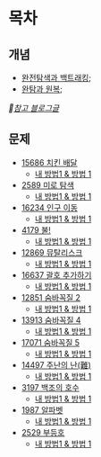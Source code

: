 # 목차

## 개념

- [완전탐색과 백트래킹](03_01_완전탐색_백트래킹.md);
- [완탐과 원복](03_02_완탐_원복.md);


*🔗[참고 블로그글](https://blog.naver.com/jhc9639/222300377004)*


## 문제

* [15686 치킨 배달](https://www.acmicpc.net/problem/15686)
    * [내 방법1 & 방법 1](03_03_A_15686_0.cpp)
* [2589 미로 탐색](https://www.acmicpc.net/problem/2589)
    * [내 방법1 & 방법 1](03_03_B_2589_0.cpp)
* [16234 인구 이동](https://www.acmicpc.net/problem/16234)
    * [내 방법1 & 방법 1](03_03_C_16234_0.cpp)
* [4179 불!](https://www.acmicpc.net/problem/4179)
    * [내 방법1 & 방법 1](03_03_D_4179_0.cpp)
* [12869 뮤탈리스크](https://www.acmicpc.net/problem/12869)
    * [내 방법1 & 방법 1](03_03_E_12869_0.cpp)
* [16637 괄호 추가하기](https://www.acmicpc.net/problem/16637)
    * [내 방법1 & 방법 1](03_03_F_16637_0.cpp)
* [12851 숨바꼭질 2](https://www.acmicpc.net/problem/12851)
    * [내 방법1 & 방법 1](03_03_G_12851_0.cpp)
* [13913 숨바꼭질 4](https://www.acmicpc.net/problem/13913)
    * [내 방법1 & 방법 1](03_03_H_13913_0.cpp)
* [17071 숨바꼭질 5](https://www.acmicpc.net/problem/17071)
    * [내 방법1 & 방법 1](03_03_I_17071_0.cpp)
* [14497 주난의 난(難)](https://www.acmicpc.net/problem/14497)
    * [내 방법1 & 방법 1](03_03_J_14497_0.cpp)
* [3197 백조의 호수](https://www.acmicpc.net/problem/3197)
    * [내 방법1 & 방법 1](03_03_K_3197_0.cpp)
* [1987 알파벳](https://www.acmicpc.net/problem/1987)
    * [내 방법1 & 방법 1](03_03_L_1987_0.cpp)
* [2529 부등호](https://www.acmicpc.net/problem/2529)
    * [내 방법1 & 방법 1](03_03_M_2529_0.cpp)